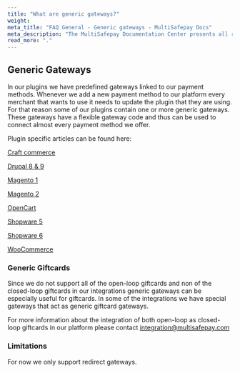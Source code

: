 ```yaml
---
title: "What are generic gateways?"
weight:
meta_title: "FAQ General - Generic gateways - MultiSafepay Docs"
meta_description: "The MultiSafepay Documentation Center presents all relevant information about our Plugins and API. You can also find support pages for payment methods, tools and general questions as well as the contact details of our Support and Integration Teams."
read_more: "."
---
```


## Generic Gateways

In our plugins we have predefined gateways linked to our payment methods. Whenever we add a new payment method to our platform every merchant that wants to use it needs to update the plugin that they are using.
For that reason some of our plugins contain one or more generic gateways. These gateways have a flexible gateway code and thus can be used to connect almost every payment method we offer.

Plugin specific articles can be found here:

[Craft commerce](/integrations/plugins/craftcommerce/faq/generic-gateways/)

[Drupal 8 & 9](/integrations/plugins/drupal8/faq/generic-gateways/)

[Magento 1](/integrations/plugins/magento1/faq/generic-gateways/)

[Magento 2](/integrations/plugins/magento2/faq/generic-gateways/)

[OpenCart](/integrations/plugins/opencart/faq/generic-gateways/)

[Shopware 5](/integrations/plugins/shopware5/faq/generic-gateways/)

[Shopware 6](/integrations/plugins/shopware6/faq/generic-gateways/)

[WooCommerce](/integrations/plugins/woocommerce/faq/generic-gateways/)

### Generic Giftcards 
Since we do not support all of the open-loop giftcards and non of the closed-loop giftcards in our integrations generic gateways can be especially useful for giftcards.
In some of the integrations we have special gateways that act as generic giftcard gateways.

For more information about the integration of both open-loop as closed-loop giftcards in our platform please contact <integration@multisafepay.com>
### Limitations
For now we only support redirect gateways.
